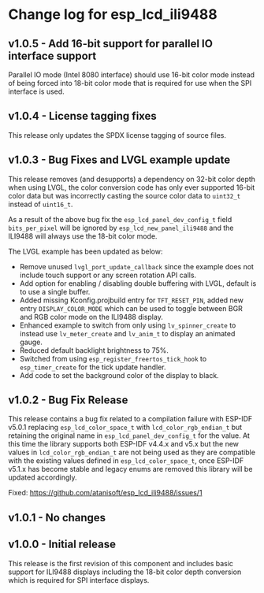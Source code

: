 # Change log for esp_lcd_ili9488

## v1.0.5 - Add 16-bit support for parallel IO interface support

Parallel IO mode (Intel 8080 interface) should use 16-bit color mode instead
of being forced into 18-bit color mode that is required for use when the SPI
interface is used.

## v1.0.4 - License tagging fixes

This release only updates the SPDX license tagging of source files.

## v1.0.3 - Bug Fixes and LVGL example update

This release removes (and desupports) a dependency on 32-bit color depth when
using LVGL, the color conversion code has only ever supported 16-bit color data
but was incorrectly casting the source color data to `uint32_t` instead of
`uint16_t`.

As a result of the above bug fix the `esp_lcd_panel_dev_config_t` field
`bits_per_pixel` will be ignored by `esp_lcd_new_panel_ili9488` and the ILI9488
will always use the 18-bit color mode.

The LVGL example has been updated as below:

* Remove unused `lvgl_port_update_callback` since the example does not include
touch support or any screen rotation API calls.
* Add option for enabling / disabling double buffering with LVGL, default is to
use a single buffer.
* Added missing Kconfig.projbuild entry for `TFT_RESET_PIN`, added new entry
`DISPLAY_COLOR_MODE` which can be used to toggle between BGR and RGB color mode
on the ILI9488 display.
* Enhanced example to switch from only using `lv_spinner_create` to instead use
`lv_meter_create` and `lv_anim_t` to display an animated gauge.
* Reduced default backlight brightness to 75%.
* Switched from using `esp_register_freertos_tick_hook` to `esp_timer_create`
for the tick update handler.
* Add code to set the background color of the display to black.

## v1.0.2 - Bug Fix Release

This release contains a bug fix related to a compilation failure with ESP-IDF
v5.0.1 replacing `esp_lcd_color_space_t` with `lcd_color_rgb_endian_t` but
retaining the original name in `esp_lcd_panel_dev_config_t` for the value. At
this time the library supports both ESP-IDF v4.4.x and v5.x but the new values
in `lcd_color_rgb_endian_t` are not being used as they are compatible with the
existing values defined in `esp_lcd_color_space_t`, once ESP-IDF v5.1.x has
become stable and legacy enums are removed this library will be updated accordingly.

Fixed: https://github.com/atanisoft/esp_lcd_ili9488/issues/1

## v1.0.1 - No changes

## v1.0.0 - Initial release

This release is the first revision of this component and includes basic support
for ILI9488 displays including the 18-bit color depth conversion which is
required for SPI interface displays.